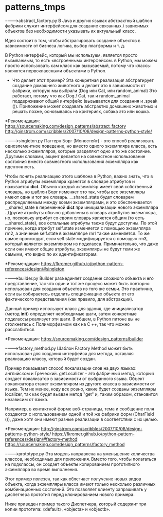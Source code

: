 # patterns_tmps
---->abstract_factory.py
В Java и других языках абстрактный шаблон фабрики служит интерфейсом для
создание связанных / зависимых объектов без необходимости указывать их
актуальный класс.

Идея состоит в том, чтобы абстрагировать создание объектов в зависимости от бизнеса
логика, выбор платформы и т. д.

В Python интерфейс, который мы используем, является просто вызываемым, то есть «встроенным» интерфейсом.
в Python, мы можем просто использовать сам класс как вызываемый, потому что классы являются первоклассными объектами в Python.

* Что делает этот пример?
Эта конкретная реализация абстрагирует создание домашнего животного и
делает это в зависимости от фабрики, которую мы выбрали (Dog или Cat, или random_animal)
Это работает, потому что как Dog / Cat, так и random_animal поддерживают общий
интерфейс (вызывается для создания и .speak ()).
Приложение может создавать абстрактно домашних животных и решать позже,
основываясь на критериях, собака это или кошка.

*Рекомендации:
https://sourcemaking.com/design_patterns/abstract_factory
http://ginstrom.com/scribbles/2007/10/08/design-patterns-python-style/


---->singleton.py
Паттерн Борг (Моностейт) - это способ реализовать одноэлементное поведение, но вместо одного экземпляра
класса, есть несколько экземпляров, которые разделяют одно и то же состояние.
Другими словами, акцент делается на совместное использование состояния вместо совместного использования экземпляра
как идентичность.

Чтобы понять реализацию этого шаблона в Python, важно знать, что в Python атрибуты экземпляра хранятся в
словаре атрибутов и называется __dict__. Обычно каждый экземпляр имеет
свой собственный словарь, но шаблон Борг изменяет это так, чтобы все экземпляры имеют один и тот же словарь.
__shared_state будет словарем распределяемым между всеми экземплярами, и это обеспечивается
__shared_state в переменной __dict__ при инициализации нового экземпляра .
 Другие атрибуты обычно добавлены в словарь атрибутов экземпляра, но, поскольку атрибут
со своим словарь является общим (то есть __shared_state), все остальные атрибуты также будут доступны.
По этой причине, когда атрибут self.state изменяется с помощью экземпляра rm2, а значение self.state в экземпляре
rm1 также изменяется.
То же самое происходит, если self.state модифицируется с помощью rm3, который является
экземпляром из подкласса.
Примичательно, что даже если они имеют общие атрибуты, экземпляры не будут теми же самыми, что видно по их идентификаторам.

*Рекомендации:
https://fkromer.github.io/python-pattern-references/design/#singleton


---->builder.py
Builder разъединяет создание сложного объекта и его представление,
так что один и тот же процесс может быть повторно использован для создания объектов из того же
семьи.
Это практично, если вы собираетесь отделить спецификацию объекта
от его фактического представления (как правило, для абстракции).

Данный пример использует класс для здания, где инициализатор (метод __init__) определяет
необходимые шаги, затем конкретные подклассы реализует эти шаги.
В общем, в Python питоне вы не столкнетесь с Полиморфизмом как на  C ++, так что можно расслабиться.

*Рекомендации:
https://sourcemaking.com/design_patterns/builder


---->factory_method.py
Шаблон Factory Method может быть использован для создания интерфейса для
метода, оставляя реализацию классу, который будет создан.

Пример показывает способ локализации слов на двух языках: английском и
Греческий. getLocalizer - это фабричный метод, который создает
локализатор в зависимости от выбранного языка. Объект локализатора станет экземпляром из другого класса в зависимости от языка.
Тем не менее,  коду все ровно, какие будет созданы экземпляры localizer, так как будет вызван метод "get"
и, таким образом, становится независим от языка.


Например, в контактной форме веб-страницы, тема и сообщение
поля создаются с использованием одной и той же фабрики форм (CharField ()), даже
хотя они имеют разные реализации в соответствии с их
целью.

*Рекомендации:
http://ginstrom.com/scribbles/2007/10/08/design-patterns-python-style/
https://fkromer.github.io/python-pattern-references/design/#factory-method
https://sourcemaking.com/design_patterns/factory_method

---->prototype.py
Эта модель направлена ​​на уменьшение количества классов, необходимых для  приложения.
 Вместо того, чтобы полагаться на подклассы, он создает объекты копированием прототипного экземпляра во время выполнения.

Этот пример полезен, так как облегчает получение новых видов объекта,
когда экземпляры класса имеют только несколько различных комбинационных
состояний. Это позволяет клиенту запрашивать у диспетчера прототип перед клонированием нового
примера.

Ниже приведен пример такого Диспетчера, который содержит три
копии прототипа: «default», «objecta» и «objectb».
